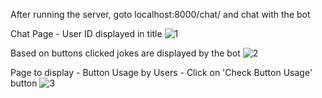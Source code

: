 After running the server, goto localhost:8000/chat/ and chat with the bot

Chat Page - User ID displayed in title
![1](https://user-images.githubusercontent.com/41108347/134355267-3b6c0eed-f53b-4231-8d81-80380e6696c9.png)

Based on buttons clicked jokes are displayed by the bot
![2](https://user-images.githubusercontent.com/41108347/134355528-245e290e-76d6-4fec-ae00-e992f52991e1.png)

Page to display - Button Usage by Users - Click on 'Check Button Usage' button
![3](https://user-images.githubusercontent.com/41108347/134355553-9390251d-40a6-4eed-b29c-08e0f2786048.png)


 
